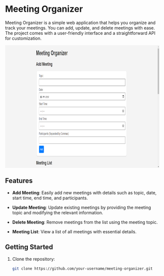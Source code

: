 # Meeting Organizer

Meeting Organizer is a simple web application that helps you organize and track your meetings. You can add, update, and delete meetings with ease. The project comes with a user-friendly interface and a straightforward API for customization.

<img align="center" src = "https://github.com/engineerbekir/Meeting-Organizer/blob/master/MeetingOrganizer.png" width = "820" height ="400"/>

## Features

- **Add Meeting**: Easily add new meetings with details such as topic, date, start time, end time, and participants.

- **Update Meeting**: Update existing meetings by providing the meeting topic and modifying the relevant information.

- **Delete Meeting**: Remove meetings from the list using the meeting topic.

- **Meeting List**: View a list of all meetings with essential details.

## Getting Started

1. Clone the repository:

   ```bash
   git clone https://github.com/your-username/meeting-organizer.git
